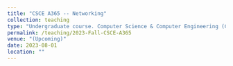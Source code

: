 ```yaml
---
title: "CSCE A365 -- Networking"
collection: teaching
type: "Undergraduate course. Computer Science & Computer Engineering (CSCE)"
permalink: /teaching/2023-Fall-CSCE-A365
venue: "(Upcoming)"
date: 2023-08-01
location: ""
---
```



